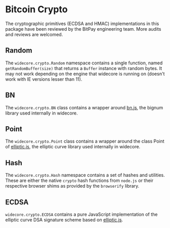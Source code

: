 # Bitcoin Crypto
The cryptographic primitives (ECDSA and HMAC) implementations in this package have been reviewed by the BitPay engineering team. More audits and reviews are welcomed.

## Random
The `widecore.crypto.Random` namespace contains a single function, named `getRandomBuffer(size)` that returns a `Buffer` instance with random bytes. It may not work depending on the engine that widecore is running on (doesn't work with IE versions lesser than 11).

## BN
The `widecore.crypto.BN` class contains a wrapper around [bn.js](https://github.com/indutny/bn.js), the bignum library used internally in widecore.

## Point
The `widecore.crypto.Point` class contains a wrapper around the class Point of [elliptic.js](https://github.com/indutny/elliptic), the elliptic curve library used internally in widecore.

## Hash
The `widecore.crypto.Hash` namespace contains a set of hashes and utilities. These are either the native `crypto` hash functions from `node.js` or their respective browser shims as provided by the `browserify` library.

## ECDSA
`widecore.crypto.ECDSA` contains a pure JavaScript implementation of the elliptic curve DSA signature scheme based on [elliptic.js](https://github.com/indutny/elliptic).
